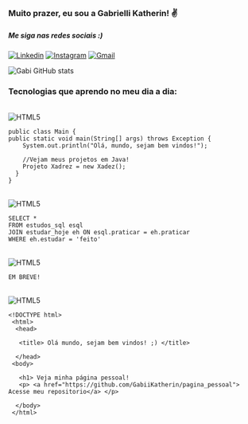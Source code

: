 ### Muito prazer, eu sou a Gabrielli Katherin! ✌️
##### Me siga nas redes sociais :)

[![Linkedin](https://img.shields.io/badge/LinkedIn-0077B5?style=for-the-badge&logo=linkedin&logoColor=white)](https://www.linkedin.com/in/gabrielli-katherin/) [![Instagram](https://img.shields.io/badge/Instagram-E4405F?style=for-the-badge&logo=instagram&logoColor=white)](https://www.instagram.com/_gabcat_/) [![Gmail](https://img.shields.io/badge/Gmail-D14836?style=for-the-badge&logo=gmail&logoColor=white)](gabriellimartins068@gmail.com)

![Gabi GitHub stats](https://github-readme-stats.vercel.app/api?username=GabiiKatherin&show_icons=true&theme=dracula)

### Tecnologias que aprendo no meu dia a dia:

<div style="display: inline_block"><br/>
    <img align="center" alt="HTML5" src="https://img.shields.io/badge/Java-ED8B00?style=for-the-badge&logo=java&logoColor=white" />

    public class Main {
    public static void main(String[] args) throws Exception {
        System.out.println("Olá, mundo, sejam bem vindos!");

        //Vejam meus projetos em Java!
        Projeto Xadrez = new Xadez();
      }
    }
</div>

<div style="display: inline_block"><br/>
    <img align="center" alt="HTML5" src="https://img.shields.io/badge/PostgreSQL-316192?style=for-the-badge&logo=postgresql&logoColor=white
" />

    SELECT *
    FROM estudos_sql esql
    JOIN estudar_hoje eh ON esql.praticar = eh.praticar
    WHERE eh.estudar = 'feito'

</div>

<div style="display: inline_block"><br/>
    <img align="center" alt="HTML5" src="https://img.shields.io/badge/Python-3776AB?style=for-the-badge&logo=python&logoColor=white" />

    EM BREVE!

</div>

<div style="display: inline_block"><br/>
    <img align="center" alt="HTML5" src="https://img.shields.io/badge/HTML5-E34F26?style=for-the-badge&logo=html5&logoColor=white" />

    <!DOCTYPE html>
     <html>
      <head>

       <title> Olá mundo, sejam bem vindos! ;) </title>

      </head>
     <body>

       <h1> Veja minha página pessoal!
       <p> <a href="https://github.com/GabiiKatherin/pagina_pessoal"> Acesse meu repositorio</a> </p>

      </body>
     </html>

</div>


